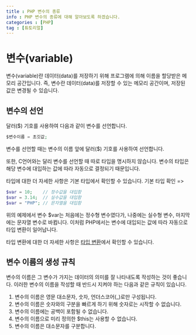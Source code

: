 ```yaml
---
title : PHP 변수의 종류
info : PHP 변수의 종류에 대해 알아보도록 하겠습니다.
categories : [PHP]
tag : [튜토리얼]
---
```


# 변수(variable)
변수(variable)란 데이터(data)를 저장하기 위해 프로그램에 의해 이름을 할당받은 메모리 공간입니다.
즉, 변수란 데이터(data)를 저장할 수 있는 메모리 공간이며, 저장된 값은 변경될 수 있습니다.


## 변수의 선언
달러($) 기호를 사용하여 다음과 같이 변수를 선언합니다.
```php
$변수이름 = 초깃값;
```
변수를 선언할 때는 변수의 이름 앞에 달러($) 기호를 사용하여 선언합니다.

또한, C언어와는 달리 변수를 선언할 때 따로 타입을 명시하지 않습니다.
변수의 타입은 해당 변수에 대입하는 값에 따라 자동으로 결정되기 때문입니다.

타입에 대한 더 자세한 사항은 기본 타입에서 확인할 수 있습니다.
기본 타입 확인 =>
```php
$var = 10;    // 정수값을 대입함
$var = 3.14;  // 실수값을 대입함
$var = "PHP"; // 문자열을 대입함
```
위의 예제에서 변수 $var는 처음에는 정수형 변수였다가, 나중에는 실수형 변수, 마지막에는 문자열 변수로 바뀝니다.
이처럼 PHP에서는 변수에 대입되는 값에 따라 자동으로 타입 변환이 일어납니다.

타입 변환에 대한 더 자세한 사항은 [타입 변환](https://developer.wade.pw/php/typeJuggling)에서 확인할 수 있습니다.


## 변수 이름의 생성 규칙
변수의 이름은 그 변수가 가지는 데이터의 의미를 잘 나타내도록 작성하는 것이 좋습니다.
이러한 변수의 이름을 작성할 때 반드시 지켜야 하는 다음과 같은 규칙이 있습니다.

1. 변수의 이름은 영문 대소문자, 숫자, 언더스코어(\_)로만 구성됩니다.
2. 변수의 이름은 숫자와의 구분을 빠르게 하기 위해 숫자로는 시작할 수 없습니다.
3. 변수의 이름에는 공백이 포함될 수 없습니다.
4. 변수의 이름으로 미리 정의한 $this는 사용할 수 없습니다.
5. 변수의 이름은 대소문자를 구분합니다.
